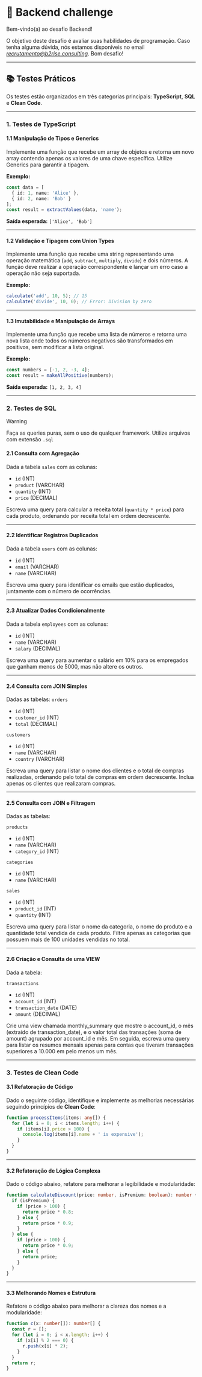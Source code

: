 # 🚀 Backend challenge

Bem-vindo(a) ao desafio Backend!

O objetivo deste desafio é avaliar suas habilidades de programação.
Caso tenha alguma dúvida, nós estamos disponíveis no email *recrutamento@b2rise.consulting*.
Bom desafio!

---

## 📚 Testes Práticos

Os testes estão organizados em três categorias principais: **TypeScript**, **SQL** e **Clean Code**.

---

### **1. Testes de TypeScript**

#### **1.1 Manipulação de Tipos e Generics**
Implemente uma função que recebe um array de objetos e retorna um novo array contendo apenas os valores de uma chave específica. Utilize Generics para garantir a tipagem.

**Exemplo:**
```typescript
const data = [
  { id: 1, name: 'Alice' },
  { id: 2, name: 'Bob' }
];
const result = extractValues(data, 'name');
```
**Saída esperada:** `['Alice', 'Bob']`

---

#### **1.2 Validação e Tipagem com Union Types**
Implemente uma função que recebe uma string representando uma operação matemática (`add`, `subtract`, `multiply`, `divide`) e dois números. A função deve realizar a operação correspondente e lançar um erro caso a operação não seja suportada.

**Exemplo:**
```typescript
calculate('add', 10, 5); // 15
calculate('divide', 10, 0); // Error: Division by zero
```

---

#### **1.3 Imutabilidade e Manipulação de Arrays**
Implemente uma função que recebe uma lista de números e retorna uma nova lista onde todos os números negativos são transformados em positivos, sem modificar a lista original.

**Exemplo:**
```typescript
const numbers = [-1, 2, -3, 4];
const result = makeAllPositive(numbers);
```
**Saída esperada:** `[1, 2, 3, 4]`

---

### **2. Testes de SQL**

> [!WARNING]
> Faça as queries puras, sem o uso de qualquer framework. Utilize arquivos com extensão `.sql`

#### **2.1 Consulta com Agregação**
Dada a tabela `sales` com as colunas:
- `id` (INT)
- `product` (VARCHAR)
- `quantity` (INT)
- `price` (DECIMAL)

Escreva uma query para calcular a receita total (`quantity * price`) para cada produto, ordenando por receita total em ordem decrescente.

---

#### **2.2 Identificar Registros Duplicados**
Dada a tabela `users` com as colunas:
- `id` (INT)
- `email` (VARCHAR)
- `name` (VARCHAR)

Escreva uma query para identificar os emails que estão duplicados, juntamente com o número de ocorrências.

---

#### **2.3 Atualizar Dados Condicionalmente**
Dada a tabela `employees` com as colunas:
- `id` (INT)
- `name` (VARCHAR)
- `salary` (DECIMAL)

Escreva uma query para aumentar o salário em 10% para os empregados que ganham menos de 5000, mas não altere os outros.

---

#### 2.4 Consulta com JOIN Simples
Dadas as tabelas:
`orders`

- `id` (INT)
- `customer_id` (INT)
- `total` (DECIMAL)

`customers`

- `id` (INT)
- `name` (VARCHAR)
- `country` (VARCHAR)

Escreva uma query para listar o nome dos clientes e o total de compras realizadas, ordenando pelo total de compras em ordem decrescente. Inclua apenas os clientes que realizaram compras.

---

#### 2.5 Consulta com JOIN e Filtragem
Dadas as tabelas:

`products`
- `id` (INT)
- `name` (VARCHAR)
- `category_id` (INT)

`categories`
- `id` (INT)
- `name` (VARCHAR)

`sales`
- `id` (INT)
- `product_id` (INT)
- `quantity` (INT)

Escreva uma query para listar o nome da categoria, o nome do produto e a quantidade total vendida de cada produto. Filtre apenas as categorias que possuem mais de 100 unidades vendidas no total.

---

#### 2.6 Criação e Consulta de uma VIEW
Dada a tabela:

`transactions`
- `id` (INT)
- `account_id` (INT)
- `transaction_date` (DATE)
- `amount` (DECIMAL)

Crie uma view chamada monthly_summary que mostre o account_id, o mês (extraído de transaction_date), e o valor total das transações (soma de amount) agrupado por account_id e mês. Em seguida, escreva uma query para listar os resumos mensais apenas para contas que tiveram transações superiores a 10.000 em pelo menos um mês.

---

### **3. Testes de Clean Code**

#### **3.1 Refatoração de Código**
Dado o seguinte código, identifique e implemente as melhorias necessárias seguindo princípios de **Clean Code**:

```typescript
function processItems(items: any[]) {
  for (let i = 0; i < items.length; i++) {
    if (items[i].price > 100) {
      console.log(items[i].name + ' is expensive');
    }
  }
}
```

---

#### **3.2 Refatoração de Lógica Complexa**
Dado o código abaixo, refatore para melhorar a legibilidade e modularidade:

```typescript
function calculateDiscount(price: number, isPremium: boolean): number {
  if (isPremium) {
    if (price > 100) {
      return price * 0.8;
    } else {
      return price * 0.9;
    }
  } else {
    if (price > 100) {
      return price * 0.9;
    } else {
      return price;
    }
  }
}
```

---

#### **3.3 Melhorando Nomes e Estrutura**
Refatore o código abaixo para melhorar a clareza dos nomes e a modularidade:

```typescript
function c(x: number[]): number[] {
  const r = [];
  for (let i = 0; i < x.length; i++) {
    if (x[i] % 2 === 0) {
      r.push(x[i] * 2);
    }
  }
  return r;
}
